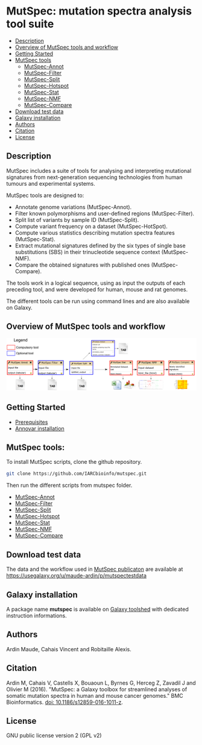 # MutSpec: mutation spectra analysis tool suite

- [Description](https://github.com/IARCbioinfo/mutspec/tree/modifs_MA#description)
- [Overview of MutSpec tools and workflow](https://github.com/IARCbioinfo/mutspec/tree/modifs_MA#overview-of-mutspec-tools-and-workflow)
- [Getting Started](https://github.com/IARCbioinfo/mutspec/tree/modifs_MA#getting-started)
- [MutSpec tools](https://github.com/IARCbioinfo/mutspec/tree/modifs_MA#mutspec-tools)
	- [MutSpec-Annot](https://github.com/IARCbioinfo/mutspec/blob/modifs_MA/docs/mutspec_annot.md)
	- [MutSpec-Filter](https://github.com/IARCbioinfo/mutspec/blob/modifs_MA/docs/mutspec_filter.md)
	- [MutSpec-Split](https://github.com/IARCbioinfo/mutspec/blob/modifs_MA/docs/mutspec_split.md)
	- [MutSpec-Hotspot](https://github.com/IARCbioinfo/mutspec/blob/modifs_MA/docs/mutspec_hotspot.md)
	- [MutSpec-Stat](https://github.com/IARCbioinfo/mutspec/blob/modifs_MA/docs/mutspec_stat.md)
	- [MutSpec-NMF](https://github.com/IARCbioinfo/mutspec/blob/modifs_MA/docs/mutspec_nmf.md)
	- [MutSpec-Compare](https://github.com/IARCbioinfo/mutspec/blob/modifs_MA/docs/mutspec_compare.md)
- [Download test data](https://github.com/IARCbioinfo/mutspec/tree/modifs_MA#download-test-data)
- [Galaxy installation](https://github.com/IARCbioinfo/mutspec/tree/modifs_MA#galaxy-installation)
- [Authors](https://github.com/IARCbioinfo/mutspec/tree/modifs_MA#authors)
- [Citation](https://github.com/IARCbioinfo/mutspec/tree/modifs_MA#citation)
- [License](https://github.com/IARCbioinfo/mutspec/tree/modifs_MA#license)

## Description

MutSpec includes a suite of tools for analysing and interpreting mutational signatures from next-generation sequencing technologies from human tumours and experimental systems.

MutSpec tools are designed to:
- Annotate genome variations (MutSpec-Annot).
- Filter known polymorphisms and user-defined regions (MutSpec-Filter).
- Split list of variants by sample ID (MutSpec-Split).
- Compute variant frequency on a dataset (MutSpec-HotSpot).
- Compute various statistics describing mutation spectra features (MutSpec-Stat).
- Extract mutational signatures defined by the six types of single base substitutions (SBS) in their trinucleotide sequence context (MutSpec-NMF).
- Compare the obtained signatures with published ones (MutSpec-Compare).

The tools work in a logical sequence, using as input the outputs of each preceding tool, and were developed for human, mouse and rat genomes.

The different tools can be run using command lines and are also available on Galaxy.


## Overview of MutSpec tools and workflow

![workflow](mutspecPipeline.png)


## Getting Started

- [Prerequisites](https://github.com/IARCbioinfo/mutspec/blob/modifs_MA/docs/prerequisites.md)
- [Annovar installation](https://github.com/IARCbioinfo/mutspec/blob/modifs_MA/docs/annovar_installation.md)


## MutSpec tools:

To install MutSpec scripts, clone the github repository.

```bash
git clone https://github.com/IARCbioinfo/mutspec.git
```

Then run the different scripts from mutspec folder.

- [MutSpec-Annot](https://github.com/IARC-bioinfo/mutspec/docs/mutspec_annot.md)
- [MutSpec-Filter](https://github.com/IARC-bioinfo/mutspec/docs/mutspec_filter.md)
- [MutSpec-Split](https://github.com/IARC-bioinfo/mutspec/docs/mutspec_split.md)
- [MutSpec-Hotspot](https://github.com/IARC-bioinfo/mutspec/docs/mutspec_hotspot.md)
- [MutSpec-Stat](https://github.com/IARC-bioinfo/mutspec/docs/mutspec_stat.md)
- [MutSpec-NMF](https://github.com/IARC-bioinfo/mutspec/docs/mutspec_nmf.md)
- [MutSpec-Compare](https://github.com/IARC-bioinfo/mutspec/docs/mutspec_compare.md)


## Download test data

The data and the workflow used in [MutSpec publicaton](http://bmcbioinformatics.biomedcentral.com/articles/10.1186/s12859-016-1011-z) are available at 
https://usegalaxy.org/u/maude-ardin/p/mutspectestdata



## Galaxy installation

A package name **mutspec** is available on [Galaxy toolshed](https://toolshed.g2.bx.psu.edu/repository?repository_id=f5c1f75e9fb33f8e) with dedicated instruction informations.


## Authors

Ardin Maude, Cahais Vincent and Robitaille Alexis.

## Citation

Ardin M, Cahais V, Castells X, Bouaoun L, Byrnes G, Herceg Z, Zavadil J and Olivier M (2016). "MutSpec: a Galaxy toolbox for streamlined analyses of somatic mutation spectra in human and mouse cancer genomes." BMC Bioinformatics. [doi: 10.1186/s12859-016-1011-z](http://bmcbioinformatics.biomedcentral.com/articles/10.1186/s12859-016-1011-z).

## License

GNU public license version 2 (GPL v2)
